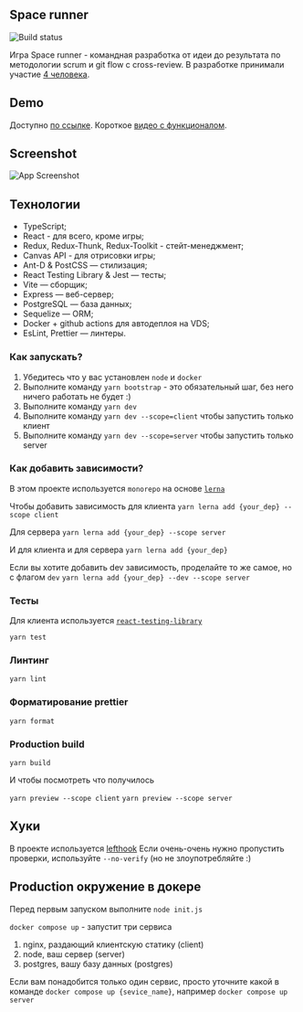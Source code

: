 ## Space runner

![Build status](https://github.com/aleksandr-loskutov/middle.messenger.praktikum.yandex/actions/workflows/docker-deploy.yml/badge.svg)

Игра Space runner - командная разработка от идеи до результата по методологии scrum и git flow с cross-review.
В разработке принимали участие [4 человека](https://github.com/Stack-overflow-runners/game/graphs/contributors).

## Demo
Доступно [по ссылке](https://spacerunner.online/sign-up). Короткое [видео с функционалом](https://www.berrycast.com/conversations/8b50b284-959c-5c16-b106-b28f441c848f).

## Screenshot
![App Screenshot](https://files.aleksandrl.ru/sites/portfolio/img/spacerunner-gameplay4.png)

## Технологии
- TypeScript;
- React - для всего, кроме игры;
- Redux, Redux-Thunk, Redux-Toolkit - стейт-менеджмент;
- Canvas API - для отрисовки игры;
- Ant-D & PostCSS — стилизация;
- React Testing Library & Jest — тесты;
- Vite — сборщик;
- Express — веб-сервер;
- PostgreSQL — база данных;
- Sequelize — ORM;
- Docker + github actions для автодеплоя на VDS;
- EsLint, Prettier — линтеры.

### Как запускать?

1. Убедитесь что у вас установлен `node` и `docker`
2. Выполните команду `yarn bootstrap` - это обязательный шаг, без него ничего работать не будет :)
3. Выполните команду `yarn dev`
3. Выполните команду `yarn dev --scope=client` чтобы запустить только клиент
4. Выполните команду `yarn dev --scope=server` чтобы запустить только server


### Как добавить зависимости?
В этом проекте используется `monorepo` на основе [`lerna`](https://github.com/lerna/lerna)

Чтобы добавить зависимость для клиента 
```yarn lerna add {your_dep} --scope client```

Для сервера
```yarn lerna add {your_dep} --scope server```

И для клиента и для сервера
```yarn lerna add {your_dep}```


Если вы хотите добавить dev зависимость, проделайте то же самое, но с флагом `dev`
```yarn lerna add {your_dep} --dev --scope server```


### Тесты

Для клиента используется [`react-testing-library`](https://testing-library.com/docs/react-testing-library/intro/)

```yarn test```

### Линтинг

```yarn lint```

### Форматирование prettier

```yarn format```

### Production build

```yarn build```

И чтобы посмотреть что получилось


`yarn preview --scope client`
`yarn preview --scope server`

## Хуки
В проекте используется [lefthook](https://github.com/evilmartians/lefthook)
Если очень-очень нужно пропустить проверки, используйте `--no-verify` (но не злоупотребляйте :)

## Production окружение в докере
Перед первым запуском выполните `node init.js`

`docker compose up` - запустит три сервиса
1. nginx, раздающий клиентскую статику (client)
2. node, ваш сервер (server)
3. postgres, вашу базу данных (postgres)

Если вам понадобится только один сервис, просто уточните какой в команде
`docker compose up {sevice_name}`, например `docker compose up server`
